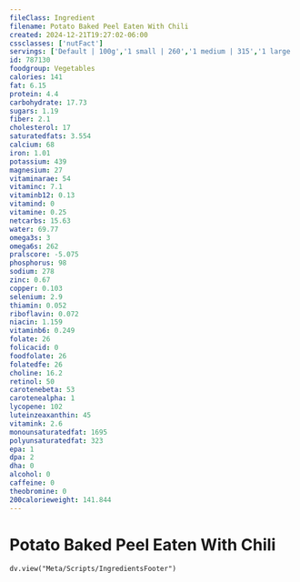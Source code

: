```yaml
---
fileClass: Ingredient
filename: Potato Baked Peel Eaten With Chili
created: 2024-12-21T19:27:02-06:00
cssclasses: ['nutFact']
servings: ['Default | 100g','1 small | 260','1 medium | 315','1 large | 445','1 cup | 160']
id: 787130
foodgroup: Vegetables
calories: 141
fat: 6.15
protein: 4.4
carbohydrate: 17.73
sugars: 1.19
fiber: 2.1
cholesterol: 17
saturatedfats: 3.554
calcium: 68
iron: 1.01
potassium: 439
magnesium: 27
vitaminarae: 54
vitaminc: 7.1
vitaminb12: 0.13
vitamind: 0
vitamine: 0.25
netcarbs: 15.63
water: 69.77
omega3s: 3
omega6s: 262
pralscore: -5.075
phosphorus: 98
sodium: 278
zinc: 0.67
copper: 0.103
selenium: 2.9
thiamin: 0.052
riboflavin: 0.072
niacin: 1.159
vitaminb6: 0.249
folate: 26
folicacid: 0
foodfolate: 26
folatedfe: 26
choline: 16.2
retinol: 50
carotenebeta: 53
carotenealpha: 1
lycopene: 102
luteinzeaxanthin: 45
vitamink: 2.6
monounsaturatedfat: 1695
polyunsaturatedfat: 323
epa: 1
dpa: 2
dha: 0
alcohol: 0
caffeine: 0
theobromine: 0
200calorieweight: 141.844
---
```


# Potato Baked Peel Eaten With Chili

```dataviewjs
dv.view("Meta/Scripts/IngredientsFooter")
```